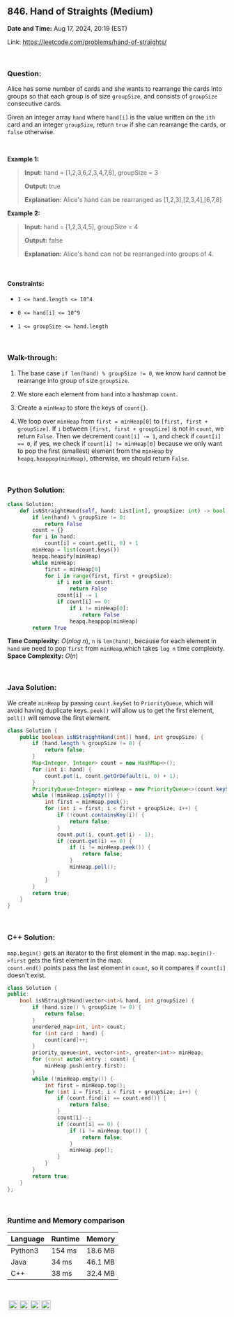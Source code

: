 ## 846. Hand of Straights (Medium)
**Date and Time:** Aug 17, 2024, 20:19 (EST)

Link: https://leetcode.com/problems/hand-of-straights/

<br>

### Question:
Alice has some number of cards and she wants to rearrange the cards into groups so that each group is of size `groupSize`, and consists of `groupSize` consecutive cards.

Given an integer array `hand` where `hand[i]` is the value written on the `ith` card and an integer `groupSize`, return `true` if she can rearrange the cards, or `false` otherwise.

<br>

**Example 1:**
> **Input:** hand = [1,2,3,6,2,3,4,7,8], groupSize = 3
> 
> **Output:** true
>
> **Explanation:** Alice's hand can be rearranged as [1,2,3],[2,3,4],[6,7,8]

**Example 2:**
> **Input:** hand = [1,2,3,4,5], groupSize = 4
> 
> **Output:** false
>
> **Explanation:** Alice's hand can not be rearranged into groups of 4.

<br>

#### Constraints:
* `1 <= hand.length <= 10^4`

* `0 <= hand[i] <= 10^9`

* `1 <= groupSize <= hand.length` 

<br>

### Walk-through: 
1. The base case `if len(hand) % groupSize != 0`, we know `hand` cannot be rearrange into group of size `groupSize`.

2. We store each element from `hand` into a hashmap `count`.

3. Create a `minHeap` to store the keys of `count{}`.

4. We loop over `minHeap` from `first = minHeap[0]` to `[first, first + groupSize]`. If `i` between `[first, first + groupSize]` is not in `count`, we return `False`. Then we decrement `count[i] -= 1`, and check if `count[i] == 0`, if yes, we check if `count[i] != minHeap[0]` because we only want to pop the first (smallest) element from the `minHeap` by `heapq.heappop(minHeap)`, otherwise, we should return `False`.

<br>

### Python Solution:
```python
class Solution:
    def isNStraightHand(self, hand: List[int], groupSize: int) -> bool:
        if len(hand) % groupSize != 0:
            return False
        count = {}
        for i in hand:
            count[i] = count.get(i, 0) + 1
        minHeap = list(count.keys())
        heapq.heapify(minHeap)
        while minHeap:
            first = minHeap[0]
            for i in range(first, first + groupSize):
                if i not in count:
                    return False
                count[i] -= 1
                if count[i] == 0:
                    if i != minHeap[0]:
                        return False
                    heapq.heappop(minHeap)
        return True
```
**Time Complexity:** $O(nlog\ n)$, `n` is `len(hand)`, because for each element in `hand` we need to pop `first` from `minHeap`,which takes `log n` time compleixty. <br>
**Space Complexity:** $O(n)$

<br>

### Java Solution:
We create `minHeap` by passing `count.keySet` to `PriorityQueue`, which will avoid having duplicate keys. `peek()` will allow us to get the first element, `poll()` will remove the first element.
```java
class Solution {
    public boolean isNStraightHand(int[] hand, int groupSize) {
        if (hand.length % groupSize != 0) {
            return false;
        }
        Map<Integer, Integer> count = new HashMap<>();
        for (int i: hand) {
            count.put(i, count.getOrDefault(i, 0) + 1);
        }
        PriorityQueue<Integer> minHeap = new PriorityQueue<>(count.keySet());
        while (!minHeap.isEmpty()) {
            int first = minHeap.peek();
            for (int i = first; i < first + groupSize; i++) {
                if (!count.containsKey(i)) {
                    return false;
                }
                count.put(i, count.get(i) - 1);
                if (count.get(i) == 0) {
                    if (i != minHeap.peek()) {
                        return false;
                    }
                    minHeap.poll();
                }
            }
        }
        return true;
    }
}
```

<br>

### C++ Solution:
`map.begin()` gets an iterator to the first element in the map. `map.begin()->first` gets the first element in the map. <br> `count.end()` points pass the last element in `count`, so it compares if `count[i]` doesn't exist.
```cpp
class Solution {
public:
    bool isNStraightHand(vector<int>& hand, int groupSize) {
        if (hand.size() % groupSize != 0) {
            return false;
        }
        unordered_map<int, int> count;
        for (int card : hand) {
            count[card]++;
        }
        priority_queue<int, vector<int>, greater<int>> minHeap;
        for (const auto& entry : count) {
            minHeap.push(entry.first);
        }
        while (!minHeap.empty()) {
            int first = minHeap.top();
            for (int i = first; i < first + groupSize; i++) {
                if (count.find(i) == count.end()) {
                    return false;
                }
                count[i]--;
                if (count[i] == 0) {
                    if (i != minHeap.top()) {
                        return false;
                    }
                    minHeap.pop();
                }
            }
        }
        return true;
    }
};
```

<br>

### Runtime and Memory comparison
|Language|Runtime|Memory|
|---|---|---|
|Python3|154 ms|18.6 MB|
|Java   |34 ms|46.1 MB|
|C++    |38 ms|32.4 MB|

<br>

<img style="height:22px!important;margin-left:3px;vertical-align:text-bottom;" src="https://mirrors.creativecommons.org/presskit/icons/cc.svg?ref=chooser-v1" alt="CC BY-NC-SA" title="CC BY-NC-SA"><img style="height:22px!important;margin-left:3px;vertical-align:text-bottom;" src="https://mirrors.creativecommons.org/presskit/icons/by.svg?ref=chooser-v1" alt="BY: credit must be given to the creator" title="BY: credit must be given to the creator"><img style="height:22px!important;margin-left:3px;vertical-align:text-bottom;" src="https://mirrors.creativecommons.org/presskit/icons/nc.svg?ref=chooser-v1" alt="NC: Only noncommercial uses of the work are permitted" title="NC: Only noncommercial uses of the work are permitted"><img style="height:22px!important;margin-left:3px;vertical-align:text-bottom;" src="https://mirrors.creativecommons.org/presskit/icons/sa.svg?ref=chooser-v1" alt="SA: Adaptations must be shared under the same terms" title="SA: Adaptations must be shared under the same terms">